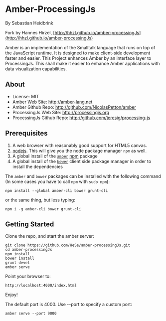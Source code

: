 Amber-ProcessingJs
==================

By Sebastian Heidbrink

Fork by Hannes Hirzel, [http://hhzl.github.io/amber-processingJs](http://hhzl.github.io/amber-processingJs)

Amber is an implementation of the Smalltalk language that runs on top of the JavaScript runtime. It is designed to make client-side development faster and easier.
This Project enhances Amber by an interface layer to ProcessingJs. This shall make it easier to enhance Amber applications with data visualization capabilities.

About
-------
* License:                        MIT
* Amber Web Site:                 http://amber-lang.net
* Amber Github Repo:              http://github.com/NicolasPetton/amber
* ProcessingJs Web Site:          http://processingjs.org
* ProcessingJs Github Repo:       http://github.com/jeresig/processing-js


## Prerequisites

1. A web browser with reasonably good support for HTML5 canvas.
2. [nodejs](http://www.nodejs.org/). This will give you the node package manager `npm` as well.
3. A global install of the [`amber`](http://amber-lang.net/) [npm](http://npmjs.org/) package
4. A global install of the [`bower`](http://bower.io/) client side package manager in order to install the dependencies

The `amber` and `bower` packages can be installed with the following command (In some cases you have to call `npm` with `sudo npm`):

    npm install --global amber-cli bower grunt-cli

or the same thing, but less typing:

    npm i -g amber-cli bower grunt-cli

## Getting Started

Clone the repo, and start the amber server:

    git clone https://github.com/HeSe/amber-processingJs.git
    cd amber-processingJs
    npm install
    bower install
    grunt devel
    amber serve

Point your browser to:

    http://localhost:4000/index.html

Enjoy!

The default port is 4000. Use --port to specify a custom port:

    amber serve --port 9000




